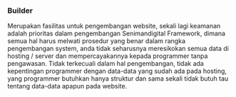 ### Builder

Merupakan fasilitas untuk pengembangan website, sekali lagi keamanan adalah prioritas dalam pengembangan Senimandigital Framework, dimana semua hal harus melwati prosedur yang benar
dalam rangka pengembangan system, anda tidak seharusnya meresikokan semua data di hosting / server dan mempercayakannya kepada programmer tanpa pengawasan.
Tidak terkecuali dalam hal pengembangan, tidak ada kepentingan programmer dengan data-data yang sudah ada pada hosting, yang programmer butuhkan hanya struktur
dan sama sekali tidak butuh tau tentang data-data apapun pada website.
